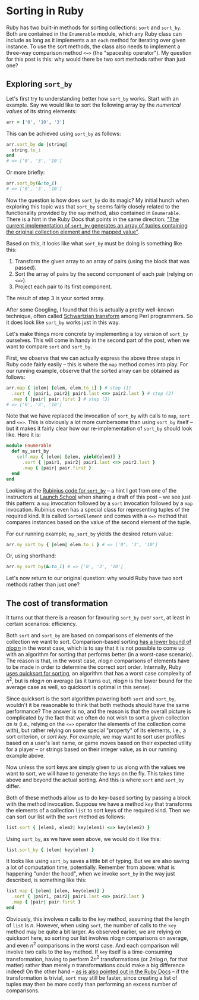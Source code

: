 # Sorting in Ruby

Ruby has two built-in methods for sorting collections: `sort` and `sort_by`. Both are contained in the `Enumerable` module, which any Ruby class can include as long as it implements a an `each` method for iterating over given instance. To use the sort methods, the class also needs to implement a three-way comparison method `<=>` (the "spaceship operator"). My question for this post is this: why would there be two sort methods rather than just one?

## Exploring `sort_by`

Let's first try to understanding better how `sort_by` works. Start with an example. Say we would like to sort the following array by the *numerical values* of its string elements:

```ruby
arr = ['0', '10', '3']
```

This can be achieved using `sort_by` as follows:

```ruby
arr.sort_by do |string|
  string.to_i
end
# => ['0', '3', '10']
```

Or more briefly:

```ruby
arr.sort_by(&:to_i)
# => ['0', '3', '10']
```

Now the question is how does `sort_by` do its magic? My initial hunch when exploring this topic was that `sort_by` seems fairly closely related to the functionality provided by the `map` method, also contained in `Enumerable`. There is a hint in the Ruby Docs that points in the same direction: ["The current implementation of `sort_by` generates an array of tuples containing the original collection element and the mapped value"](http://ruby-doc.org/core-2.4.1/Enumerable.html#method-i-sort_by).

Based on this, it looks like what `sort_by` must be doing is something like this:

1. Transform the given array to an array of pairs (using the block that was passed).
2. Sort the array of pairs by the second component of each pair (relying on `<=>`).
3. Project each pair to its first component.

The result of step 3 is your sorted array.

After some Googling, I found that this is actually a pretty well-known technique, often called [Schwartzian transform](https://en.wikipedia.org/wiki/Schwartzian_transform) among Perl programmers. So it does look like `sort_by` works just in this way.

Let's make things more concrete by implementing a toy version of `sort_by` ourselves. This will come in handy in the second part of the post, when we want to compare `sort` and `sort_by`.

First, we observe that we can actually express the above three steps in Ruby code fairly easily – this is where the `map` method comes into play. For our running example, observe that the sorted array can be obtained as follows:

```ruby
arr.map { |elem| [elem, elem.to_i] } # step (1)
  .sort { |pair1, pair2| pair1.last <=> pair2.last } # step (2)
  .map { |pair| pair.first } # step (3)
# => ['0', '3', '10']
```

Note that we have replaced the invocation of `sort_by` with calls to `map`, `sort` and `<=>`. This is obviously a lot more cumbersome than using `sort_by` itself – but it makes it fairly clear how our re-implementation of `sort_by` should look like. Here it is:

```ruby
module Enumerable
  def my_sort_by
    self.map { |elem| [elem, yield(elem)] }
      .sort { |pair1, pair2| pair1.last <=> pair2.last }
      .map { |pair| pair.first }
  end
end
```

Looking at the [Rubinius code for `sort_by`](https://github.com/rubinius/rubinius/blob/f9c2dffa4c894eea88abe1e476688df549a2bc4b/core/enumerable.rb#L351) – a hint I got from one of the instructors at [Launch School](http://launchschool.com) when sharing a draft of this post – we see just this pattern: a `map` invocation followed by a `sort` invocation followed by a `map` invocation. Rubinius even has a special class for representing tuples of the required kind. It is called `SortedElement` and comes with a `<=>` method that compares instances based on the value of the second element of the tuple.

For our running example, `my_sort_by` yields the desired return value:

```ruby
arr.my_sort_by { |elem| elem.to_i } # => ['0', '3', '10']
```

Or, using shorthand:

```ruby
arr.my_sort_by(&:to_i) # => ['0', '3', '10']
```

Let's now return to our original question: why would Ruby have two sort methods rather than just one?

## The cost of transformation

It turns out that there is a reason for favouring `sort_by` over `sort`, at least in certain scenarios: efficiency.

Both `sort` and `sort_by` are based on comparisons of elements of the collection we want to sort. Comparison-based sorting [has a lower bound of $n \log n$](https://www.cs.cmu.edu/~avrim/451f11/lectures/lect0913.pdf) in the worst case, which is to say that it is not possible to come up with an algorithm for sorting that performs better (in a worst-case scenario). The reason is that, in the worst case, $n \log n$ comparisons of elements have to be made in order to determine the correct sort order. Internally, Ruby [uses quicksort for sorting](https://www.igvita.com/2009/03/26/ruby-algorithms-sorting-trie-heaps/), an algorithm that has a worst case complexity of $n^2$, but is $n \log n$ on average (as it turns out, $n \log n$ is the lower bound for the average case as well, so quicksort is optimal in this sense).

Since quicksort is the sort algorithm powering both `sort` and `sort_by`, wouldn't it be reasonable to think that both methods should have the same performance? The answer is no, and the reason is that the overall picture is complicated by the fact that we often do not wish to sort a given collection *as is* (i.e., relying on the `<=>` operator the elements of the collection come with), but rather relying on some special "property" of its elements, i.e., a sort criterion, or *sort key*. For example, we may want to sort user profiles based on a user's last name, or game moves based on their expected utility for a player – or strings based on their integer value, as in our running example above.

Now unless the sort keys are simply given to us along with the values we want to sort, we will have to generate the keys on the fly. This takes time above and beyond the actual sorting. And this is where `sort` and `sort_by` differ.

Both of these methods allow us to do key-based sorting by passing a block with the method invocation. Suppose we have a method `key` that transforms the elements of a collection `list` to sort keys of the required kind. Then we can sort our list with the `sort` method as follows:  

```ruby
list.sort { |elem1, elem2| key(elem1) <=> key(elem2) }
```

Using `sort_by`, as we have seen above, we would do it like this:

```ruby
list.sort_by { |elem| key(elem) }
```

It looks like using `sort_by` saves a little bit of typing. But we are also saving a lot of computation time, potentially. Remember from above: what is happening "under the hood", when we invoke `sort_by` in the way just described, is something like this:

```ruby
list.map { |elem| [elem, key(elem)] }
  .sort { |pair1, pair2| pair1.last <=> pair2.last }
  .map { |pair| pair.first }
end
```

Obviously, this involves $n$ calls to the `key` method, assuming that the length of `list` is $n$. However, when using `sort`, the number of calls to the `key` method may be quite a bit larger. As observed earlier, we are relying on quicksort here, so sorting our list involves $n\log n$ comparisons on average, and even $n^2$ comparisons in the worst case. And each comparison will involve two calls to the `key` method. If `key` itself is a time-consuming transformation, having to perform $2n^2$ transformations (or $2n\log n$, for that matter) rather than merely $n$ transformations could make a big difference indeed! On the other hand – [as is also pointed out in the Ruby Docs](http://ruby-doc.org/core-2.4.1/Enumerable.html#method-i-sort_by) – if the transformation is trivial, `sort` may still be faster, since creating a list of tuples may then be more costly than performing an excess number of comparisons.

